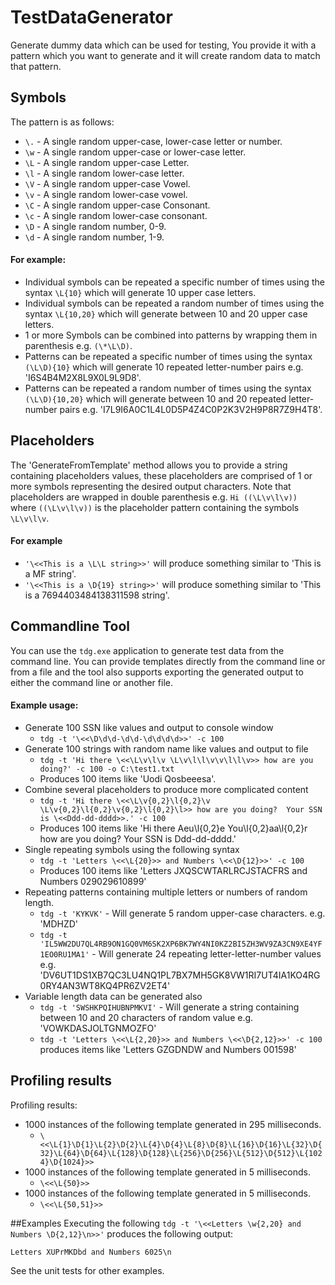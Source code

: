 
TestDataGenerator
=================

Generate dummy data which can be used for testing, You provide it with a pattern which you want to generate and it will create 
random data to match that pattern.

## Symbols
The pattern is as follows:
- `\.` - A single random upper-case, lower-case letter or number.
- `\w` - A single random upper-case or lower-case letter.
- `\L` - A single random upper-case Letter.
- `\l` - A single random lower-case letter.
- `\V` - A single random upper-case Vowel.
- `\v` - A single random lower-case vowel.
- `\C` - A single random upper-case Consonant.
- `\c` - A single random lower-case consonant.
- `\D` - A single random number, 0-9.
- `\d` - A single random number, 1-9.

#### For example:
- Individual symbols can be repeated a specific number of times using the syntax `\L{10}` which will generate 10 upper case letters.
- Individual symbols can be repeated a random number of times using the syntax `\L{10,20}` which will generate between 10 and 20 upper case letters.
- 1 or more Symbols can be combined into patterns by wrapping them in parenthesis e.g. `(\*\L\D)`.
- Patterns can be repeated a specific number of times using the syntax `(\L\D){10}` which will generate 10 repeated letter-number pairs e.g. 'I6S4B4M2X8L9X0L9L9D8'.
- Patterns can be repeated a random number of times using the syntax `(\L\D){10,20}` which will generate between 10 and 20 repeated letter-number pairs e.g. 'I7L9I6A0C1L4L0D5P4Z4C0P2K3V2H9P8R7Z9H4T8'.

## Placeholders
The 'GenerateFromTemplate' method allows you to provide a string containing placeholders values, these placeholders are 
comprised of 1 or more symbols representing the desired output characters.  Note that placeholders are wrapped in double 
parenthesis e.g. `Hi ((\L\v\l\v))` where `((\L\v\l\v))` is the placeholder pattern containing the symbols `\L\v\l\v`.

#### For example
- `'\<<This is a \L\L string>>'` will produce something similar to 'This is a MF string'.
- `'\<<This is a \D{19} string>>'` will produce something similar to 'This is a 7694403484138311598 string'.

## Commandline Tool
You can use the `tdg.exe` application to generate test data from the command line.  You can provide templates directly from the command line or from a file and 
the tool also supports exporting the generated output to either the command line or another file.

#### Example usage:
- Generate 100 SSN like values and output to console window
  - `tdg -t '\<<\D\d\d-\d\d-\d\d\d\d>>' -c 100`
- Generate 100 strings with random name like values and output to file 
  - `tdg -t 'Hi there \<<\L\v\l\v \L\v\l\l\v\v\l\l\v>> how are you doing?' -c 100 -o C:\test1.txt`
  - Produces 100 items like 'Uodi Qosbeeesa'.
- Combine several placeholders to produce more complicated content
  - `tdg -t 'Hi there \<<\L\v{0,2}\l{0,2}\v \L\v{0,2}\l{0,2}\v{0,2}\l{0,2}\l>> how are you doing?  Your SSN is \<<Ddd-dd-dddd>>.' -c 100` 
  - Produces 100 items like 'Hi there Aeu\l{0,2}e You\l{0,2}aa\l{0,2}r how are you doing?  Your SSN is Ddd-dd-dddd.'
- Single repeating symbols using the following syntax
  - `tdg -t 'Letters \<<\L{20}>> and Numbers \<<\D{12}>>' -c 100`
  - Produces 100 items like 'Letters JXQSCWTARLRCJSTACFRS and Numbers 029029610899'
- Repeating patterns containing multiple letters or numbers of random length.
  - `tdg -t 'KYKVK'` - Will generate 5 random upper-case characters. e.g. 'MDHZD'
  - `tdg -t 'IL5WW2DU7QL4RB9ON1GQ0VM6SK2XP6BK7WY4NI0KZ2BI5ZH3WV9ZA3CN9XE4YF1EO0RU1MA1'`  - Will generate 24 repeating letter-letter-number values e.g. 'DV6UT1DS1XB7QC3LU4NQ1PL7BX7MH5GK8VW1RI7UT4IA1KO4RG0RY4AN3WT8KQ4PR6ZV2ET4'
- Variable length data can be generated also
  - `tdg -t 'SWSHKPQIHUBNPMKVI'` - Will generate a string containing between 10 and 20 characters of random value e.g. 'VOWKDASJOLTGNMOZFO'
  - `tdg -t 'Letters \<<\L{2,20}>> and Numbers \<<\D{2,12}>>' -c 100` produces items like 'Letters GZGDNDW and Numbers 001598'

## Profiling results
Profiling results:
- 1000 instances of the following template generated in 295 milliseconds.
  - `\<<\L{1}\D{1}\L{2}\D{2}\L{4}\D{4}\L{8}\D{8}\L{16}\D{16}\L{32}\D{32}\L{64}\D{64}\L{128}\D{128}\L{256}\D{256}\L{512}\D{512}\L{1024}\D{1024}>>`
- 1000 instances of the following template generated in 5 milliseconds.
  - `\<<\L{50}>>`
- 1000 instances of the following template generated in 5 milliseconds.
  - `\<<\L{50,51}>>`

##Examples
Executing the following `tdg -t '\<<Letters \w{2,20} and Numbers \D{2,12}\n>>'` produces the following output:
```
Letters XUPrMKDbd and Numbers 6025\n
```

See the unit tests for other examples.

